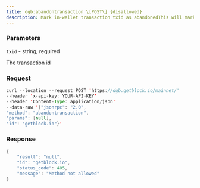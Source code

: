 ```yaml
---
title: dgb:abandontransaction \[POST\] {disallowed}
description: Mark in-wallet transaction txid as abandonedThis will mark this transaction and all its in-wallet descendants asabandoned which will allow for their inputs to be respent. It can beused to replace stuck or evicted transactions.It only works on transactions which are not included in a block and arenot currently in the mempool.It has no effect on transactions which are already abandoned.
---
```


### Parameters


`txid` - string, required

The transaction id

### Request

``` java
curl --location --request POST 'https://dgb.getblock.io/mainnet/' 
--header 'x-api-key: YOUR-API-KEY' 
--header 'Content-Type: application/json' 
--data-raw '{"jsonrpc": "2.0",
"method": "abandontransaction",
"params": [null],
"id": "getblock.io"}'
```

###  Response

``` java
{
    "result": "null",
    "id": "getblock.io",
    "status_code": 405,
    "message": "Method not allowed"
}
```

